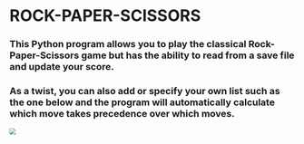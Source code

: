 # ROCK-PAPER-SCISSORS

### This Python program allows you to play the classical Rock-Paper-Scissors game but has the ability to read from a save file and update your score.

### As a twist, you can also add or specify your own list such as the one below and the program will automatically calculate which move takes precedence over which moves.

<img src="/home/glitch/PycharmProjects/Rock-Paper-Scissors/Rock-Paper-Scissors/task/rps/rpsSteriod.jpeg" style="zoom:67%;" />

